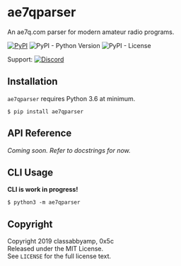 # ae7qparser

An ae7q.com parser for modern amateur radio programs.

[![PyPI](https://img.shields.io/pypi/v/ae7qparser)](https://pypi.org/project/ae7qparser/) ![PyPI - Python Version](https://img.shields.io/pypi/pyversions/ae7qparser) ![PyPI - License](https://img.shields.io/pypi/l/ae7qparser)

Support: [![Discord](https://discordapp.com/api/guilds/656888365886734340/widget.png?style=shield)](https://discord.gg/SwyjdDN)

## Installation

`ae7qparser` requires Python 3.6 at minimum.

```none
$ pip install ae7qparser
```


## API Reference

*Coming soon. Refer to docstrings for now.*


## CLI Usage

**CLI is work in progress!**  

```none
$ python3 -m ae7qparser
```


## Copyright

Copyright 2019 classabbyamp, 0x5c  
Released under the MIT License.  
See `LICENSE` for the full license text.
